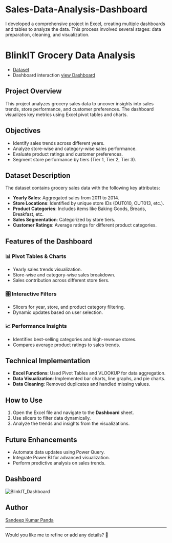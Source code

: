 # Sales-Data-Analysis-Dashboard
I developed a comprehensive project in Excel, creating multiple dashboards and tables to analyze the data. This process involved several stages: data preparation, cleaning, and visualization.
# BlinkIT Grocery Data Analysis
- <a href="https://github.com/Sandeepkupanda/Sales-Data-Analysis-Dashboard/blob/main/BlinkIT%20Grocery%20Data.xlsx">Dataset</a>
- Dashboard interaction <a href="https://github.com/Sandeepkupanda/Sales-Data-Analysis-Dashboard/blob/main/BlinkIT_Dashboard.png">view Dashboard</a>

## Project Overview  
This project analyzes grocery sales data to uncover insights into sales trends, store performance, and customer preferences. The dashboard visualizes key metrics using Excel pivot tables and charts.

## Objectives  
- Identify sales trends across different years.  
- Analyze store-wise and category-wise sales performance.  
- Evaluate product ratings and customer preferences.  
- Segment store performance by tiers (Tier 1, Tier 2, Tier 3).  

## Dataset Description  
The dataset contains grocery sales data with the following key attributes:  
- **Yearly Sales**: Aggregated sales from 2011 to 2014.  
- **Store Locations**: Identified by unique store IDs (OUT010, OUT013, etc.).  
- **Product Categories**: Includes items like Baking Goods, Breads, Breakfast, etc.  
- **Sales Segmentation**: Categorized by store tiers.  
- **Customer Ratings**: Average ratings for different product categories.  

## Features of the Dashboard  
### 📊 Pivot Tables & Charts  
- Yearly sales trends visualization.  
- Store-wise and category-wise sales breakdown.  
- Sales contribution across different store tiers.  

### 🎛️ Interactive Filters  
- Slicers for year, store, and product category filtering.  
- Dynamic updates based on user selection.  

### 📈 Performance Insights  
- Identifies best-selling categories and high-revenue stores.  
- Compares average product ratings to sales trends.  

## Technical Implementation  
- **Excel Functions**: Used Pivot Tables and VLOOKUP for data aggregation.  
- **Data Visualization**: Implemented bar charts, line graphs, and pie charts.  
- **Data Cleaning**: Removed duplicates and handled missing values.  

## How to Use  
1. Open the Excel file and navigate to the **Dashboard** sheet.  
2. Use slicers to filter data dynamically.  
3. Analyze the trends and insights from the visualizations.  

## Future Enhancements  
- Automate data updates using Power Query.  
- Integrate Power BI for advanced visualization.  
- Perform predictive analysis on sales trends.

## Dashboard

![BlinkIT_Dashboard](https://github.com/user-attachments/assets/7598d4e9-460c-4cfa-aaac-82191b7c8bd7)

## Author  
[Sandeep Kumar Panda](https://github.com/sandeepkup84)  

---

Would you like me to refine or add any details? 🚀  
